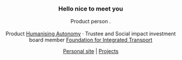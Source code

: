 <div align="center">
  <h3>Hello nice to meet you</h3>
  <p>
    Product person .<br><br>
    Product <a href="https://humanisingautonomy.com">Humanising Autonomy</a> &middot; Trustee and Social impact investment board member <a href="https://integratedtransport.org.uk/"> Foundation for Integrated Transport</a>
  </p>
  <p><a href="https://surajr.com">Personal site</a> | <a href="https://surajr.com/projects">Projects</a></p>
</div>
